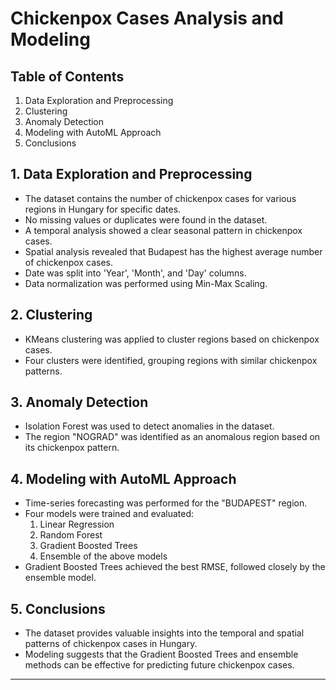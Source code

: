 # Chickenpox Cases Analysis and Modeling

## Table of Contents
1. Data Exploration and Preprocessing
2. Clustering
3. Anomaly Detection
4. Modeling with AutoML Approach
5. Conclusions

## 1. Data Exploration and Preprocessing
- The dataset contains the number of chickenpox cases for various regions in Hungary for specific dates.
- No missing values or duplicates were found in the dataset.
- A temporal analysis showed a clear seasonal pattern in chickenpox cases.
- Spatial analysis revealed that Budapest has the highest average number of chickenpox cases.
- Date was split into 'Year', 'Month', and 'Day' columns.
- Data normalization was performed using Min-Max Scaling.

## 2. Clustering
- KMeans clustering was applied to cluster regions based on chickenpox cases.
- Four clusters were identified, grouping regions with similar chickenpox patterns.

## 3. Anomaly Detection
- Isolation Forest was used to detect anomalies in the dataset.
- The region "NOGRAD" was identified as an anomalous region based on its chickenpox pattern.

## 4. Modeling with AutoML Approach
- Time-series forecasting was performed for the "BUDAPEST" region.
- Four models were trained and evaluated:
    1. Linear Regression
    2. Random Forest
    3. Gradient Boosted Trees
    4. Ensemble of the above models
- Gradient Boosted Trees achieved the best RMSE, followed closely by the ensemble model.

## 5. Conclusions
- The dataset provides valuable insights into the temporal and spatial patterns of chickenpox cases in Hungary.
- Modeling suggests that the Gradient Boosted Trees and ensemble methods can be effective for predicting future chickenpox cases.

---
